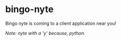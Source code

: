 # bingo-nyte
Bingo nyte is coming to a client application near you!

*Note: nyte with a 'y' because, python.*

